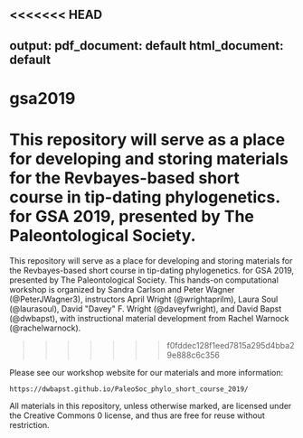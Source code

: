 <<<<<<< HEAD
---
output:
  pdf_document: default
  html_document: default
---
# gsa2019
This repository will serve as a place for developing and storing materials for the Revbayes-based short course in tip-dating phylogenetics. for GSA 2019, presented by The Paleontological Society.
=======
This repository will serve as a place for developing and storing materials for the Revbayes-based short course in tip-dating phylogenetics. for GSA 2019, presented by The Paleontological Society. This hands-on computational workshop is organized by Sandra Carlson and Peter Wagner (@PeterJWagner3), instructors April Wright (@wrightaprilm), Laura Soul (@laurasoul), David "Davey" F. Wright (@daveyfwright), and David Bapst (@dwbapst), with instructional material development from Rachel Warnock (@rachelwarnock). 
>>>>>>> f0fddec128f1eed7815a295d4bba29e888c6c356

Please see our workshop website for our materials and more information:

	https://dwbapst.github.io/PaleoSoc_phylo_short_course_2019/
	
All materials in this repository, unless otherwise marked, are licensed under the Creative Commons 0 license, and thus are free for reuse without restriction.
